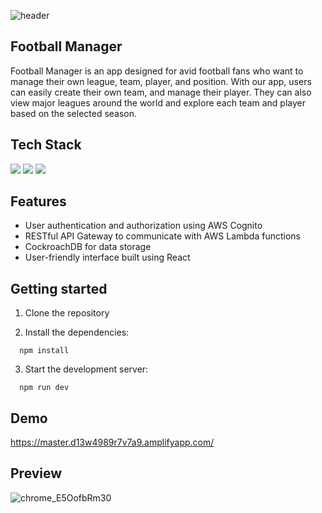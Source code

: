 ![header](https://capsule-render.vercel.app/api?type=wave&color=auto&height=200&section=header&text=Football%20Manager&fontSize=70&animation=twinkling)

## Football Manager

Football Manager is an app designed for avid football fans who want to manage their own league, team, player, and position. With our app, users can easily create their own team, and manage their player. They can also view major leagues around the world and explore each team and player based on the selected season.

## Tech Stack

<img src="https://img.shields.io/badge/React-61DAFB?style=flat-square&logo=react&logoColor=white"/> <img src="https://img.shields.io/badge/AWS-232F3E?style=flat-square&logo=amazon-aws&logoColor=white"/> <img src="https://img.shields.io/badge/CockroachDB-6933FF?style=flat-square&logo=cockroachdb&logoColor=white"/>

## Features

- User authentication and authorization using AWS Cognito
- RESTful API Gateway to communicate with AWS Lambda functions
- CockroachDB for data storage
- User-friendly interface built using React

## Getting started

1. Clone the repository

2. Install the dependencies:

```
  npm install
```

3. Start the development server:

```
  npm run dev
```

## Demo

https://master.d13w4989r7v7a9.amplifyapp.com/

## Preview

![chrome_E5OofbRm30](https://im4.ezgif.com/tmp/ezgif-4-2015613c31.png)
